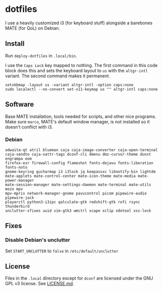 # dotfiles

I use a heavily customized i3 (for keyboard stuff) alongside a barebones MATE
(for QoL) on Debian.

## Install

Run `deploy-dotfiles` in `.local/bin`.

I use the `Caps Lock` key mapped to nothing.  The first command in this code
block does this and sets the keyboard layout to `us` with the `altgr-intl`
variant.  The second command makes it permanent.
```
setxkbmap -layout us -variant altgr-intl -option caps:none
sudo localectl --no-convert set-x11-keymap us "" altgr-intl caps:none
```

## Software

Base MATE installation, tools needed for scripts, and other nice programs.
Make sure `marco`, MATE's default window manager, is not installed so it
doesn't conflict with i3.

### Debian

```
adwaita-qt atril blueman caja caja-image-converter caja-open-terminal
caja-sendto caja-xattr-tags dconf-cli dmenu dmz-cursor-theme dunst engrampa eom
firefox-esr firewall-config flameshot fonts-dejavu fonts-liberation fonts-noto
gnome-keyring gucharmap i3 i3lock jq keepassxc libnotify-bin lightdm
mate-applets mate-control-center mate-icon-theme mate-media mate-power-manager
mate-session-manager mate-settings-daemon mate-terminal mate-utils mozo mpv
mpv-mpris network-manager-gnome pavucontrol picom pipewire-audio pipewire-jack
playerctl python3-i3ipc qalculate-gtk redshift-gtk rofi rsync thunderbird
unclutter-xfixes uuid vim-gtk3 wmctrl xcape xclip xdotool xss-lock
```

## Fixes

### Disable Debian's unclutter

Set `START_UNCLUTTER` to `false` in `/etc/default/unclutter`

## License

Files in the `.local` directory except for `dconf` are licensed under the GNU
GPL v3 license.  See [LICENSE.md](LICENSE.md).
